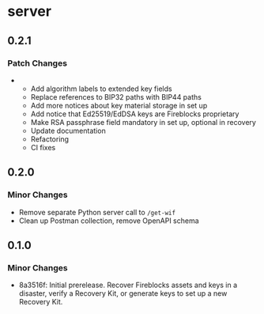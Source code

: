 # server

## 0.2.1

### Patch Changes

- - Add algorithm labels to extended key fields
  - Replace references to BIP32 paths with BIP44 paths
  - Add more notices about key material storage in set up
  - Add notice that Ed25519/EdDSA keys are Fireblocks proprietary
  - Make RSA passphrase field mandatory in set up, optional in recovery
  - Update documentation
  - Refactoring
  - CI fixes

## 0.2.0

### Minor Changes

- Remove separate Python server call to `/get-wif`
- Clean up Postman collection, remove OpenAPI schema

## 0.1.0

### Minor Changes

- 8a3516f: Initial prerelease. Recover Fireblocks assets and keys in a disaster, verify a Recovery Kit, or generate keys to set up a new Recovery Kit.
